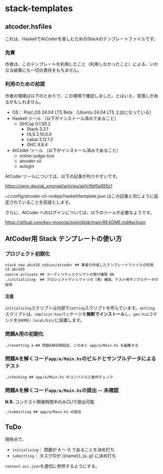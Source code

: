 # stack-templates

## atcoder.hsfiles

これは、HaskellでAtCoderを楽しむためのStackのテンプレートファイルです。

### 免責

作者は、このテンプレートを利用したこと（利用しなかったこと）による、いかなる結果にも一切の責任をもちません。

### 利用のための前提

作者の環境は以下のとおりで、この環境で確認しました。とはいえ、見落しがあるかもしれません。

- OS： Pop!_OS 24.04 LTS Beta （Ubuntu 24.04 LTS 土台になっている）
- Haskell ツール （以下がインストール済みであること）
    - GHCup 0.1.50.2
        - Stack 3.3.1
        - HLS 2.10.0.0
        - cabal 3.12.1.0
        - GHC 9.8.4
- AtCoder ツール （以下がインストール済みであること）
    - online-judge-tool
    - atcoder-cli
    - aclogin

AtCoder ツールについては、以下の記事が判りやすいです。

https://zenn.dev/ok_xmonad/articles/ae1c5bf0a955c1

~/.config/atcoder-cli-nodejs/haskell/template.json はこの記事と同じように設定されていることを前提とします。

さらに、AtCoder へのログインについては、以下のツールが必要なようです。

https://github.com/key-moon/aclogin/blob/main/README.md#aclogin

## AtCoder用 Stack テンプレートの使い方

### プロジェクト初期化

```shell
stack new abc426 nobsun/atcoder ## 筆者の作成したテンプレートファイルの利用
cd abc426
source activate ## ユーティリティスクリプトの実行権限 ON
./initializing  ## プロジェクトディレクトリの（再）構成、テスト用サンプルデータの取得
```

#### 注意
`initializing`スクリプトは内部で`setting`スクリプトを呼んでいます。`setting`スクリプトは、`implicit-hie`パッケージを**無断でインストール**し、`gen-hie`コマンドを`$HOME/.local/bin/`に設置します。

### 問題A用の初期化

```shell
./resetting a ## 問題A用初期設定、このあと app/a/Main.hs を編集する
```

### 問題Aを解くコード`app/a/Main.hs`のビルドとサンプルデータによるテスト

```shell
./checking ## app/a/Main.hs のコンパイルと動作チェック
```

### 問題Aを解くコード`app/a/Main.hs`の提出 -- 未確認

**N.B.** コンテスト開催時間中のみCLIで提出可能

```shell
./submitting ## app/a/Main.hs の提出
```

## ToDo

現時点で、

- `initializing`： 問題が A 〜 G であることを決め打ち
- `submitting`： タスクIDが {{name}}_{a..g} に決め打ち

`contest.acc.json`を適切に参照するようにする。

